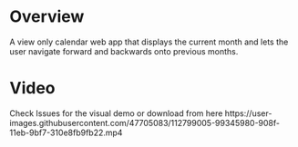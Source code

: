 <h1>Overview</h2>
A view only calendar web app that displays the current month and lets the user navigate forward and backwards onto previous months.

<h1> Video </h2>
Check Issues for the visual demo or download from here https://user-images.githubusercontent.com/47705083/112799005-99345980-908f-11eb-9bf7-310e8fb9fb22.mp4

